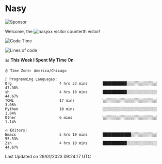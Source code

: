 # Nasy

<!--
<p align="center">
<img height="200" src="https://github-readme-stats.vercel.app/api?username=nasyxx&count_private=true&show_icons=true&theme=dracula&include_all_commits=true"/>
<img height="200" src="https://github-readme-stats.vercel.app/api/top-langs/?username=nasyxx&theme=dracula&hide=html,jupyter+notebook&count_private=true&show_icons=true"/>
</p>

  
----------------
-->

![Sponsor](https://img.shields.io/static/v1.svg?label=Sponsor&message=%E2%9D%A4&logo=GitHub&style=flat&color=pink)
 
Welcome, the ![nasyxx visitor counter](https://count.getloli.com/get/@nasyxx?theme=rule34)th vistor!
 
<!--START_SECTION:waka-->
![Code Time](http://img.shields.io/badge/Code%20Time-3%2C133%20hrs%2034%20mins-blue)

![Lines of code](https://img.shields.io/badge/From%20Hello%20World%20I%27ve%20Written-5%20Million%20lines%20of%20code-blue)

📊 **This Week I Spent My Time On** 

```text
⌚︎ Time Zone: America/Chicago

💬 Programming Languages: 
Org                      4 hrs 33 mins       ███████████░░░░░░░░░░░░░░   47.38% 
sh                       4 hrs 18 mins       ███████████░░░░░░░░░░░░░░   44.67% 
TOML                     17 mins             ░░░░░░░░░░░░░░░░░░░░░░░░░   3.06% 
Python                   10 mins             ░░░░░░░░░░░░░░░░░░░░░░░░░   1.84% 
Other                    6 mins              ░░░░░░░░░░░░░░░░░░░░░░░░░   1.14%

🔥 Editors: 
Emacs                    5 hrs 19 mins       █████████████░░░░░░░░░░░░   55.33% 
Zsh                      4 hrs 18 mins       ███████████░░░░░░░░░░░░░░   44.67%

```


 Last Updated on 29/01/2023 09:24:17 UTC
<!--END_SECTION:waka-->

<!-- ![visitors](https://visitor-badge.laobi.icu/badge?page_id=nasyxx.nasyxx) -->
